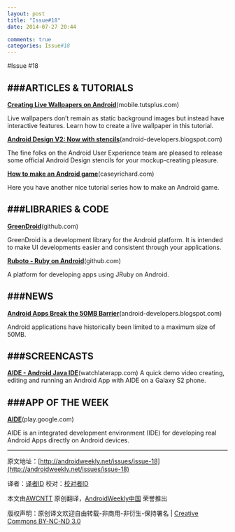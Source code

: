 ```yaml
---
layout: post
title: "Issue#18"
date: 2014-07-27 20:44

comments: true
categories: Issue#18
---
```


#Issue #18

###ARTICLES & TUTORIALS
---

[**Creating Live Wallpapers on Android**](http://)(mobile.tutsplus.com)

Live wallpapers don’t remain as static background images but instead have interactive features. Learn how to create a live wallpaper in this tutorial.

 
[**Android Design V2: Now with stencils**](http://android-developers.blogspot.com/2012/02/android-design-v2-now-with-stencils.html)(android-developers.blogspot.com)

The fine folks on the Android User Experience team are pleased to release some official Android Design stencils for your mockup-creating pleasure.

[**How to make an Android game**](http://caseyrichard.com/?p=195)(caseyrichard.com)

Here you have another nice tutorial series how to make an Android game.

###LIBRARIES & CODE
---

[**GreenDroid**](https://github.com/cyrilmottier/GreenDroid)(github.com)

GreenDroid is a development library for the Android platform. It is intended to make UI developments easier and consistent through your applications.

[**Ruboto - Ruby on Android**](https://github.com/ruboto/ruboto)(github.com)

A platform for developing apps using JRuby on Android.

###NEWS
---

[**Android Apps Break the 50MB Barrier**](http://android-developers.blogspot.com/2012/03/android-apps-break-50mb-barrier.html)(android-developers.blogspot.com)

Android applications have historically been limited to a maximum size of 50MB.


###SCREENCASTS
---

[**AIDE - Android Java IDE**](http://watchlaterapp.com/ahCY)(watchlaterapp.com)
A quick demo video creating, editing and running an Android App with AIDE on a Galaxy S2 phone.

 
###APP OF THE WEEK
---

[**AIDE**](https://play.google.com/store/apps/details?id=com.aide.ui&feature=search_result#?t=W251bGwsMSwxLDEsImNvbS5haWRlLnVpIl0.)(play.google.com)

AIDE is an integrated development environment (IDE) for developing real Android Apps directly on Android devices.


---


原文地址：[http://androidweekly.net/issues/issue-18](http://androidweekly.net/issues/issue-18)

译者：[译者ID](https://github.com/译者ID) 校对：[校对者ID](https://github.com/校对者ID)

本文由[AWCNTT](https://github.com/AWCNTT) 原创翻译，[AndroidWeekly中国](http://www.androidweekly.cn/) 荣誉推出

版权声明：原创译文欢迎自由转载-非商用-非衍生-保持署名 | [Creative Commons BY-NC-ND 3.0](http://creativecommons.org/licenses/by-nc-nd/3.0/deed.zh)